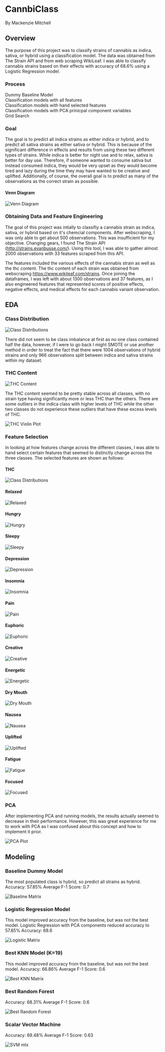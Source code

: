# CannbiClass
By Mackenzie Mitchell

## Overview
The purpose of this project was to classify strains of cannabis as indica, sativa, or hybrid using a classification model. The data was obtained from The Strain API and from web scraping WikiLeaf. I was able to classify cannabis strains based on their effects with accuracy of 68.6% using a Logistic Regression model.
### Process
Dummy Baseline Model   
Classification models with all features  
Classification models with hand selected features  
Classification models with PCA prinicpal component variables  
Grid Search 
### Goal
The goal is to predict all indica strains as either indica or hybrid, and to predict all sativa strains as either sativa or hybrid. This is because of the significant difference in effects and results from using these two different types of strains. While indica is better for night use and to relax, sativa is better for day use. Therefore, if someone wanted to consume sativa but instead consumed indica, they would be very upset as they would become tired and lazy during the time they may have wanted to be creative and uplifted. Additionally, of course, the overall goal is to predict as many of the observations as the correct strain as possible. 

  #### Venn Diagram

![Venn Diagram](https://github.com/mackenziemitchell6/CannabiClass/blob/master/Visualizations/VennDiagram_Indica_Sativa.png "Venn Diagram")

### Obtaining Data and Feature Engineering
The goal of this project was intially to classifiy a cannabis strain as indica, sativa, or hybrid based on it's chemcial components. After webscraping, I was only able to get about 500 observations. This was insufficient for my objective. 
Changing gears, I found The Strain API (http://strains.evanbusse.com/). Using this tool, I was able to gather almost 2000 observations with 33 features scraped from this API.

The features included the various effects of the cannabis strain as well as the thc content. The thc content of each strain was obtained from webscraping https://www.wikileaf.com/strains. Once joining the dataframes, I was left with about 1300 observations and 37 features, as I also engineered features that represented scores of positive effects, negative effects, and medical effects for each cannabis variant observation. 

## EDA
  ### Class Distribution
  
![Class Distributions](https://github.com/mackenziemitchell6/CannabiClass/blob/master/Visualizations/TargetDistplots.png "Class Distribution")

There did not seem to be class imbalance at first as no one class contained half the data, however, if I were to go back I might SMOTE or use another method in order to treat the fact that there were 1004 observations of hybrid strains and only 966 observations split between indica and sativa strains within my dataset.
  ### THC Content
![THC Content](https://github.com/mackenziemitchell6/CannabiClass/blob/master/Visualizations/thc.png "THC Content")

The THC content seemed to be pretty stable across all classes, with no strain type having significantly more or less THC than the others. There are some outliers in the indica class with higher levels of THC while the other two classes do not experience these outliers that have these excess levels of THC. 

![THC Violin Plot](https://github.com/mackenziemitchell6/CannabiClass/blob/master/Visualizations/ViolinPlots.png "THC plot")
  ### Feature Selection
 In looking at how features change across the different classes, I was able to hand select certain features that seemed to distinctly change across the three classes. The selected features are shown as follows:
  #### THC
![Class Distributions](https://github.com/mackenziemitchell6/CannabiClass/blob/master/Visualizations/thc.png "Class Distribution")
  #### Relaxed
  ![Relaxed](https://github.com/mackenziemitchell6/CannabiClass/blob/master/Visualizations/Relaxed.png "Relaxed Distribution")
  #### Hungry
  ![Hungry](https://github.com/mackenziemitchell6/CannabiClass/blob/master/Visualizations/Hungry.png "Hungry Distribution")
  #### Sleepy
  ![Sleepy](https://github.com/mackenziemitchell6/CannabiClass/blob/master/Visualizations/Sleepy.png "Sleepy Distribution")
  #### Depression
  ![Depression](https://github.com/mackenziemitchell6/CannabiClass/blob/master/Visualizations/Depression.png "Depression Distribution")
  #### Insomnia
  ![Insomnia](https://github.com/mackenziemitchell6/CannabiClass/blob/master/Visualizations/Insomnia.png "Insomnia Distribution")
  #### Pain
  ![Pain](https://github.com/mackenziemitchell6/CannabiClass/blob/master/Visualizations/Pain.png "Pain Distribution")
  #### Euphoric
  ![Euphoric](https://github.com/mackenziemitchell6/CannabiClass/blob/master/Visualizations/Euphoric.png "Euphoric Distribution")
  #### Creative
  ![Creative](https://github.com/mackenziemitchell6/CannabiClass/blob/master/Visualizations/Creative.png "Creative Distribution")
  #### Energetic
  ![Energetic](https://github.com/mackenziemitchell6/CannabiClass/blob/master/Visualizations/Energetic.png "Energetic Distribution")
  #### Dry Mouth
  ![Dry Mouth](https://github.com/mackenziemitchell6/CannabiClass/blob/master/Visualizations/DryMouth.png "Dry Mouth Distribution")
  #### Nausea
  ![Nausea](https://github.com/mackenziemitchell6/CannabiClass/blob/master/Visualizations/Nausea.png "Nausea Distribtuion")
  #### Uplifted
  ![Uplifted](https://github.com/mackenziemitchell6/CannabiClass/blob/master/Visualizations/Uplifted.png "Uplifted Distribution")
  #### Fatigue
  ![Fatigue](https://github.com/mackenziemitchell6/CannabiClass/blob/master/Visualizations/Fatigue.png "Fatigue Distribution")
  #### Focused
  ![Focused](https://github.com/mackenziemitchell6/CannabiClass/blob/master/Visualizations/Focused.png "Focused Distribution")
  ### PCA 
  After implementing PCA and running models, the results actually seemed to decrease in their performance. However, this was great experience for me to work with PCA as I was confused about this concept and how to implement it prior. 
  
![PCA Plot](https://github.com/mackenziemitchell6/CannabiClass/blob/master/Visualizations/PCAPlot.png "PCA")


  ## Modeling
  ### Baseline Dummy Model
  The most populated class is hybrid, so predict all strains as hybrid. 
  Accuracy: 57.85%
  Average F-1 Score: 0.7
  

  ![Baseline Matrix](https://github.com/mackenziemitchell6/CannabiClass/blob/master/Visualizations/BaselineConfuseMatrix.png "Baseline Matrix")
  
  ### Logistic Regression Model
  This model improved accuracy from the baseline, but was not the best model. Logistic Regression with PCA components reduced accuracy to 57.85% 
  Accuracy: 68.6
  
  ![Logistic Matrix](https://github.com/mackenziemitchell6/CannabiClass/blob/master/Visualizations/LogisticConfuseMatrix.png "Logistic Matrix")
  
  ### Best KNN Model (K=19)
  This model improved accuracy from the baseline, but was not the best model. 
  Accuracy: 66.86%
  Average F-1 Score: 0.6
  
  ![Best KNN Matrix](https://github.com/mackenziemitchell6/CannabiClass/blob/master/Visualizations/BestKKNNConfuseMatrix.png "Best KNN Matrix")


  ### Best Random Forest
  Accuracy: 68.31%
  Average F-1 Score: 0.6
  

  ![Best Random Forest](https://github.com/mackenziemitchell6/CannabiClass/blob/master/Visualizations/ForrestAllDataMtx.png "Best RF Matrix")
  
  ### Scalar Vector Machine
  Accuracy: 69.48%
  Average F-1 Score: 0.63
  
  ![SVM mtx](https://github.com/mackenziemitchell6/CannabiClass/blob/master/Visualizations/SVMmtx.png "SVM mtx")


 
  
